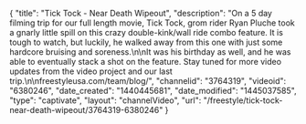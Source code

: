 {
    "title": "Tick Tock - Near Death Wipeout",
    "description": "On a 5 day filming trip for our full length movie, Tick Tock, grom rider Ryan Pluche took a gnarly little spill on this crazy double-kink\/wall ride combo feature. It is tough to watch, but luckily, he walked away from this one with just some hardcore bruising and soreness.\n\nIt was his birthday as well, and he was able to eventually stack a shot on the feature. Stay tuned for more video updates from the video project and our last trip.\n\nfreestyleusa.com\/team\/blog\/",
    "channelid": "3764319",
    "videoid": "6380246",
    "date_created": "1440445681",
    "date_modified": "1445037585",
    "type": "captivate",
    "layout": "channelVideo",
    "url": "\/freestyle\/tick-tock-near-death-wipeout\/3764319-6380246"
}